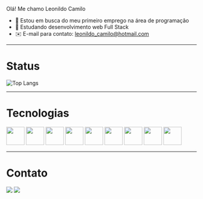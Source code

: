 Olá! Me chamo Leonildo Camilo 

- 🔭 Estou em busca do meu primeiro emprego na área de programação
- 🌱 Estudando desenvolvimento web Full Stack
- ✉️ E-mail para contato: leonildo_camilo@hotmail.com

<hr/>

# Status

![Top Langs](https://github-readme-stats.vercel.app/api/top-langs/?username=flexyus1&layout=compact)

<hr/>

# Tecnologias

<div>
<img width = "48" src="https://cdn.jsdelivr.net/gh/devicons/devicon/icons/html5/html5-original.svg" />
<img width = "48" src="https://cdn.jsdelivr.net/gh/devicons/devicon/icons/css3/css3-original.svg" />
<img width = "48" src="https://cdn.jsdelivr.net/gh/devicons/devicon/icons/sass/sass-original.svg" />
<img width = "48" src="https://cdn.jsdelivr.net/gh/devicons/devicon/icons/bootstrap/bootstrap-original.svg" />
<img width = "48" src="https://cdn.jsdelivr.net/gh/devicons/devicon/icons/javascript/javascript-original.svg" />
<img width = "48" src="https://cdn.jsdelivr.net/gh/devicons/devicon/icons/react/react-original.svg" />
<img width = "48" src="https://cdn.jsdelivr.net/gh/devicons/devicon/icons/nodejs/nodejs-original.svg"/>
<img width = "48" src="https://cdn.jsdelivr.net/gh/devicons/devicon/icons/express/express-original.svg" />
<img width = "48" src="https://cdn.jsdelivr.net/gh/devicons/devicon/icons/handlebars/handlebars-original.svg" />

          
</div>

<hr/>

# Contato

<div> 
  <a href="https://www.linkedin.com/in/leonildo-camilo-78267b226/" target="_blank"><img src=https://img.shields.io/badge/LinkedIn-0077B5?style=for-the-badge&logo=linkedin&logoColor=white target="_blank"></a>
  <a href="https://www.instagram.com/leozinho_jjr/" target="_blank"><img src=https://img.shields.io/badge/Instagram-E4405F?style=for-the-badge&logo=instagram&logoColor=white target="_blank"></a>
</div>
